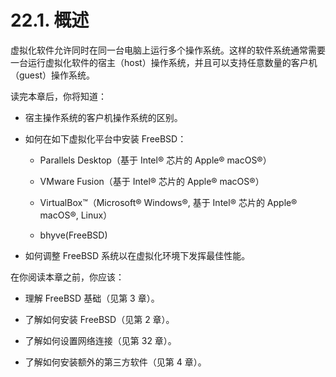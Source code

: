 # 22.1. 概述

虚拟化软件允许同时在同一台电脑上运行多个操作系统。这样的软件系统通常需要一台运行虚拟化软件的宿主（host）操作系统，并且可以支持任意数量的客户机（guest）操作系统。

读完本章后，你将知道：

- 宿主操作系统的客户机操作系统的区别。

- 如何在如下虚拟化平台中安装 FreeBSD：

  - Parallels Desktop（基于 Intel® 芯片的 Apple® macOS®）
  
  - VMware Fusion（基于 Intel® 芯片的 Apple® macOS®）
  
  - VirtualBox™（Microsoft® Windows®, 基于 Intel® 芯片的 Apple® macOS®, Linux）
  
  - bhyve(FreeBSD)
  
- 如何调整 FreeBSD 系统以在虚拟化环境下发挥最佳性能。

在你阅读本章之前，你应该：

- 理解 FreeBSD 基础（见第 3 章）。
  
- 了解如何安装 FreeBSD（见第 2 章）。
  
- 了解如何设置网络连接（见第 32 章）。
  
- 了解如何安装额外的第三方软件（见第 4 章）。
